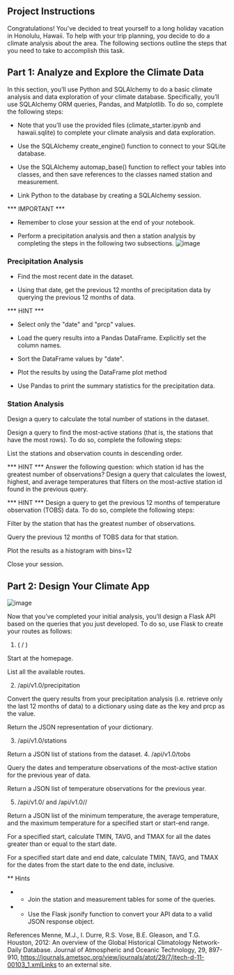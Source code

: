 

## Project Instructions
Congratulations! You've decided to treat yourself to a long holiday vacation in Honolulu, Hawaii. To help with your trip planning, you decide to do a climate analysis about the area. The following sections outline the steps that you need to take to accomplish this task.

## Part 1: Analyze and Explore the Climate Data
In this section, you’ll use Python and SQLAlchemy to do a basic climate analysis and data exploration of your climate database. Specifically, you’ll use SQLAlchemy ORM queries, Pandas, and Matplotlib. To do so, complete the following steps:

- Note that you’ll use the provided files (climate_starter.ipynb and hawaii.sqlite) to complete your climate analysis and data exploration.

- Use the SQLAlchemy create_engine() function to connect to your SQLite database.

- Use the SQLAlchemy automap_base() function to reflect your tables into classes, and then save references to the classes named station and measurement.

- Link Python to the database by creating a SQLAlchemy session.

 *** IMPORTANT ***
- Remember to close your session at the end of your notebook.

- Perform a precipitation analysis and then a station analysis by completing the steps in the following two subsections.
![image](https://github.com/rodneaa/sqlalchemy-challenge/assets/136031276/480334b6-fb47-4342-8e18-2c5523fb99ca)

### Precipitation Analysis
- Find the most recent date in the dataset.

- Using that date, get the previous 12 months of precipitation data by querying the previous 12 months of data.

*** HINT ***
- Select only the "date" and "prcp" values.

- Load the query results into a Pandas DataFrame. Explicitly set the column names.

- Sort the DataFrame values by "date".

- Plot the results by using the DataFrame plot method

- Use Pandas to print the summary statistics for the precipitation data.

### Station Analysis
Design a query to calculate the total number of stations in the dataset.

Design a query to find the most-active stations (that is, the stations that have the most rows). To do so, complete the following steps:

List the stations and observation counts in descending order.

*** HINT ***
Answer the following question: which station id has the greatest number of observations?
Design a query that calculates the lowest, highest, and average temperatures that filters on the most-active station id found in the previous query.

*** HINT ***
Design a query to get the previous 12 months of temperature observation (TOBS) data. To do so, complete the following steps:

Filter by the station that has the greatest number of observations.

Query the previous 12 months of TOBS data for that station.

Plot the results as a histogram with bins=12

Close your session.

## Part 2: Design Your Climate App
![image](https://github.com/rodneaa/sqlalchemy-challenge/assets/136031276/06f8ca62-4358-4b85-bd3d-2851c86b712a)

Now that you’ve completed your initial analysis, you’ll design a Flask API based on the queries that you just developed. To do so, use Flask to create your routes as follows:

1. ( / )

Start at the homepage.

List all the available routes.

2. /api/v1.0/precipitation

Convert the query results from your precipitation analysis (i.e. retrieve only the last 12 months of data) to a dictionary using date as the key and prcp as the value.

Return the JSON representation of your dictionary.

3. /api/v1.0/stations

Return a JSON list of stations from the dataset.
4. /api/v1.0/tobs

Query the dates and temperature observations of the most-active station for the previous year of data.

Return a JSON list of temperature observations for the previous year.

5. /api/v1.0/<start> and /api/v1.0/<start>/<end>

Return a JSON list of the minimum temperature, the average temperature, and the maximum temperature for a specified start or start-end range.

For a specified start, calculate TMIN, TAVG, and TMAX for all the dates greater than or equal to the start date.

For a specified start date and end date, calculate TMIN, TAVG, and TMAX for the dates from the start date to the end date, inclusive.

** Hints
- - Join the station and measurement tables for some of the queries.

- - Use the Flask jsonify function to convert your API data to a valid JSON response object.


References
Menne, M.J., I. Durre, R.S. Vose, B.E. Gleason, and T.G. Houston, 2012: An overview of the Global Historical Climatology Network-Daily Database. Journal of Atmospheric and Oceanic Technology, 29, 897-910, https://journals.ametsoc.org/view/journals/atot/29/7/jtech-d-11-00103_1.xmlLinks to an external site.
